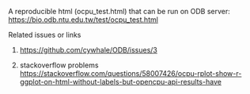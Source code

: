 A reproducible html (ocpu_test.html) that can be run on ODB server:
https://bio.odb.ntu.edu.tw/test/ocpu_test.html

Related issues or links
1. https://github.com/cywhale/ODB/issues/3

2. stackoverflow problems
https://stackoverflow.com/questions/58007426/ocpu-rplot-show-r-ggplot-on-html-without-labels-but-opencpu-api-results-have
